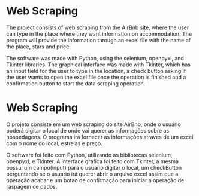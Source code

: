 # Web Scraping
The project consists of web scraping from the AirBnb site, where the user can type in the place where they want information on accommodation. The program will provide the information through an excel file with the name of the place, stars and price.

The software was made with Python, using the selenium, openpyxl, and Tkinter libraries. The graphical interface was made with Tkinter, which has an input field for the user to type in the location, a check button asking if the user wants to open the excel file once the operation is finished and a confirmation button to start the data scraping operation.




# Web Scraping
O projeto consiste em um web scraping do site AirBnb, onde o usuário poderá digitar o local de onde vai querer as informações sobre as hospedagens. O programa irá fornecer as informações atraves de um excel com o nome do local, estrelas e preço. 

O software foi feito com Python, utilizando as bibliotecas selenium, openpyxl, e Tkinter. A interface gráfica foi feito com Tkinter, a mesma possui um campo(input) para o usuario digitar o local, um checkButton perguntando se o usuario irá querer abrir o arquivo excel assim que a operação acabar e um botao de confirmação para iniciar a operação de raspagem de dados.

